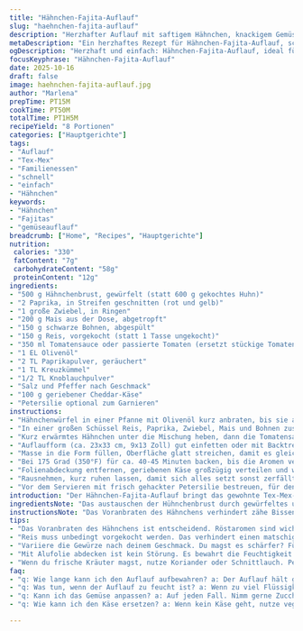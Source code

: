 ```yaml
---
title: "Hähnchen-Fajita-Auflauf"
slug: "haehnchen-fajita-auflauf"
description: "Herzhafter Auflauf mit saftigem Hähnchen, knackigem Gemüse und einer angenehmen Würzmischung, gebacken bis zur goldbraunen Kruste. Einfach in der Zubereitung, mit Zutaten, die leicht auszutauschen sind, perfekt für Familienessen oder meal prep. Deutliche Anpassungen bei Mengen und Zutaten sorgen für Abwechslung und intensiveren Geschmack. Backzeit leicht variieren, um optimale Bräunung und Textur zu erreichen."
metaDescription: "Ein herzhaftes Rezept für Hähnchen-Fajita-Auflauf, schnell zubereitet und perfekt für Familienessen oder Meal Prep"
ogDescription: "Herzhaft und einfach: Hähnchen-Fajita-Auflauf, ideal für ein schnelles Familienessen oder zum Vorbereiten"
focusKeyphrase: "Hähnchen-Fajita-Auflauf"
date: 2025-10-16
draft: false
image: haehnchen-fajita-auflauf.jpg
author: "Marlena"
prepTime: PT15M
cookTime: PT50M
totalTime: PT1H5M
recipeYield: "8 Portionen"
categories: ["Hauptgerichte"]
tags:
- "Auflauf"
- "Tex-Mex"
- "Familienessen"
- "schnell"
- "einfach"
- "Hähnchen"
keywords:
- "Hähnchen"
- "Fajitas"
- "gemüseauflauf"
breadcrumb: ["Home", "Recipes", "Hauptgerichte"]
nutrition: 
 calories: "330"
 fatContent: "7g"
 carbohydrateContent: "58g"
 proteinContent: "12g"
ingredients:
- "500 g Hähnchenbrust, gewürfelt (statt 600 g gekochtes Huhn)"
- "2 Paprika, in Streifen geschnitten (rot und gelb)"
- "1 große Zwiebel, in Ringen"
- "200 g Mais aus der Dose, abgetropft"
- "150 g schwarze Bohnen, abgespült"
- "150 g Reis, vorgekocht (statt 1 Tasse ungekocht)"
- "350 ml Tomatensauce oder passierte Tomaten (ersetzt stückige Tomaten)"
- "1 EL Olivenöl"
- "2 TL Paprikapulver, geräuchert"
- "1 TL Kreuzkümmel"
- "1/2 TL Knoblauchpulver"
- "Salz und Pfeffer nach Geschmack"
- "100 g geriebener Cheddar-Käse"
- "Petersilie optional zum Garnieren"
instructions:
- "Hähnchenwürfel in einer Pfanne mit Olivenöl kurz anbraten, bis sie außen leicht Farbe bekommen. Nicht durchgaren, damit saftig."
- "In einer großen Schüssel Reis, Paprika, Zwiebel, Mais und Bohnen zusammengeben. Gewürze dazu, Paprikapulver, Kreuzkümmel, Knoblauchpulver, Salz und Pfeffer ordentlich vermengen."
- "Kurz erwärmtes Hähnchen unter die Mischung heben, dann die Tomatensauce zugeben und alles locker vermengen, nicht zu matschig rühren."
- "Auflaufform (ca. 23x33 cm, 9x13 Zoll) gut einfetten oder mit Backtrennspray einsprühen, damit nichts festklebt."
- "Masse in die Form füllen, Oberfläche glatt streichen, damit es gleichmäßig backt. Mit Alufolie locker abdecken, damit Feuchtigkeit erhalten bleibt."
- "Bei 175 Grad (350°F) für ca. 40-45 Minuten backen, bis die Aromen verschmelzen und das Gemüse weich ist. Zwischendurch mit einer Gabel prüfen, ob alles gut durch ist."
- "Folienabdeckung entfernen, geriebenen Käse großzügig verteilen und weitere 8-12 Minuten backen, bis die Oberfläche goldbraun und knusprig wird."
- "Rausnehmen, kurz ruhen lassen, damit sich alles setzt sonst zerfällt der Auflauf beim Schneiden."
- "Vor dem Servieren mit frisch gehackter Petersilie bestreuen, für den Frischekick. Wer keine Petersilie mag, kann Schnittlauch oder Koriander nehmen."
introduction: "Der Hähnchen-Fajita-Auflauf bringt das gewohnte Tex-Mex-Feeling unkompliziert in den Ofen. Ich hab oft festgestellt, dass pure, ungekochte Reisfüllung den Auflauf zäh macht – deshalb gibt’s hier vorgekochten Reis, der die Textur locker und angenehm macht. Die Kombination aus frischen Paprikastreifen und schwarzen Bohnen ist klassisch, aber ich mag auch den subtilen Twist durch geräuchertes Paprikapulver, das mehr Tiefe bringt. Kurz angebratenes Hähnchen sorgt für Saftigkeit, weil man es erst im Ofen fertig gart. Beim Backen das Abdecken mit Alufolie verhindert, dass alles austrocknet; die letzte Phase mit Käse offen backen erzeugt eine knusprige Oberfläche, die das Gericht erst rund macht. Es duftet herrlich nach Rauch und Gewürzen. Mir ist aufgefallen, dass man nicht zu viel rühren sollte, sonst wird’s zu breiig; grobe Stücke sind gewünscht."
ingredientsNote: "Das austauschen der Hühnchenbrust durch gewürfeltes und kurz angebratenes Fleisch macht einen großen Unterschied in der Textur und Saftigkeit. Statt passierter Tomaten können stückige Tomaten oder Tomatensauce benutzt werden – Flüssigkeitsmenge ggf. anpassen, um nicht zu viel Feuchtigkeit zu erhalten. Reis unbedingt vorgekocht verwenden, um den Auflauf locker statt matschig zu halten. Wer keine schwarzen Bohnen mag, greift alternativ zu Kidneybohnen oder Kichererbsen. Paprikapulver ruhig räuchern – gibt eine bessere Note. Frische Kräuter wie Koriander statt Petersilie funktionieren auch gut. Olivenöl ist universell, Sonnenblumenöl oder Avocadoöl ebenso geeignet. Mehr Salz nach Würzung nur vorsichtig ergänzen, da die Tomatensauce schon leicht salzig sein kann."
instructionsNote: "Das Voranbraten des Hähnchens verhindert zähe Bissen und sorgt für Röstaromen. Großzügig Würzen ist hier kein Fehler; Gewürze unbedingt unterheben, bevor alles in die Form geht. Auflaufform gut einfetten – das erspart Ärger bei der Reinigung und zerstört das optische Gesamtbild nicht. Mit Alufolie abdecken ist wichtig – sonst trocknet der Auflauf schnell aus, besonders mit Reis drin. Die Backzeit als Richtwert, aber lieber öfter kurz checken: Gemüse soll weich sein, aber nicht matschig. Die Auflauffläche wird erst nach Entfernen der Folie mit Käse bestreut; so bleibt der Belag knusprig statt gummiartig. Kurz ruhen lassen vor dem Servieren, damit die Schichten sich setzen und der Schnitt sauberer wird. Wer experimentieren will, gibt zum Schluss Jalapeños auf den Käse für mehr Schärfe."
tips:
- "Das Voranbraten des Hähnchens ist entscheidend. Röstaromen sind wichtig. Sie sorgen für tiefen Geschmack. Lass das Hähnchen nicht durchgaren. Es wird im Ofen fertig."
- "Reis muss unbedingt vorgekocht werden. Das verhindert einen matschigen Auflauf. Nimm lieber bereits garen Reis. Es bleibt locker und bekommt die richtige Konsistenz"
- "Variiere die Gewürze nach deinem Geschmack. Du magst es schärfer? Füge Jalapeños hinzu. Bei den Bohnen sind Kidneybohnen eine gute Alternative, wenn du keine schwarzen magst"
- "Mit Alufolie abdecken ist kein Störung. Es bewahrt die Feuchtigkeit. Aber entferne die Folie rechtzeitig, wenn du Käse hinzufügst. Für knusprige Oberfläche ist das wichtig"
- "Wenn du frische Kräuter magst, nutze Koriander oder Schnittlauch. Petersilie hat ihren Charme, aber etwas anderes bringt neue Aromen. Experimentiere einfach ein wenig"
faq:
- "q: Wie lange kann ich den Auflauf aufbewahren? a: Der Auflauf hält gut zwei bis drei Tage im Kühlschrank. Du kannst ihn auch einfrieren. Aber denke daran, beim Auftauen wird er etwas matschig"
- "q: Was tun, wenn der Auflauf zu feucht ist? a: Wenn zu viel Flüssigkeit drin ist, lass ihn länger im Ofen. Überprüfe, ob das Gemüse gar ist. Oder lass ihn einfach kurz ohne Folie backen"
- "q: Kann ich das Gemüse anpassen? a: Auf jeden Fall. Nimm gerne Zucchini oder Karotten. Aber achte darauf, dass es nicht zu viel Wasser gibt. Das ergibt sonst einen matschigen Auflauf"
- "q: Wie kann ich den Käse ersetzen? a: Wenn kein Käse geht, nutze vegane Alternativen. Schmecken auch gut. Oder lass es einfach weg. Der Auflauf wird trotzdem lecker sein"

---
```

